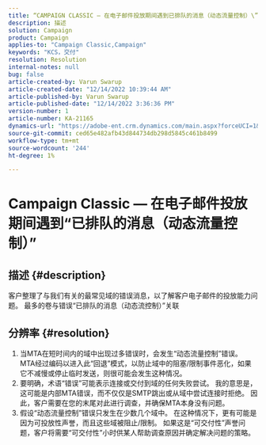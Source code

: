 ```yaml
---
title: “CAMPAIGN CLASSIC — 在电子邮件投放期间遇到已排队的消息（动态流量控制）\”
description: 描述
solution: Campaign
product: Campaign
applies-to: "Campaign Classic,Campaign"
keywords: "KCS，交付"
resolution: Resolution
internal-notes: null
bug: false
article-created-by: Varun Swarup
article-created-date: "12/14/2022 10:39:44 AM"
article-published-by: Varun Swarup
article-published-date: "12/14/2022 3:36:36 PM"
version-number: 1
article-number: KA-21165
dynamics-url: "https://adobe-ent.crm.dynamics.com/main.aspx?forceUCI=1&pagetype=entityrecord&etn=knowledgearticle&id=306a509a-9b7b-ed11-81ac-6045bd006e5a"
source-git-commit: ced65e482afb43d844734db298d5845c461b8499
workflow-type: tm+mt
source-wordcount: '244'
ht-degree: 1%

---
```


# Campaign Classic — 在电子邮件投放期间遇到“已排队的消息（动态流量控制）”

## 描述 {#description}


客户整理了与我们有关的最常见域的错误消息，以了解客户电子邮件的投放能力问题。 最多的卷与错误“已排队的消息（动态流控制）”关联


## 分辨率 {#resolution}


1. 当MTA在短时间内的域中出现过多错误时，会发生“动态流量控制”错误。 MTA经过编码以进入此“回退”模式，以防止域中的阻塞/限制事件恶化，如果它不减慢或停止临时发送，则很可能会发生这种情况。
2. 要明确，术语“错误”可能表示连接或交付到域的任何失败尝试。 我的意思是，这可能是内部MTA错误，而不仅仅是SMTP跳出或从域中尝试连接时拒绝。 因此，客户需要在您的末尾对此进行调查，并确保MTA本身没有问题。
3. 假设“动态流量控制”错误只发生在少数几个域中。 在这种情况下，更有可能是因为可投放性声誉，而且这些域被阻止/限制。 如果这是“可交付性”声誉问题，客户将需要“可交付性”小时供某人帮助调查原因并确定解决问题的策略。

